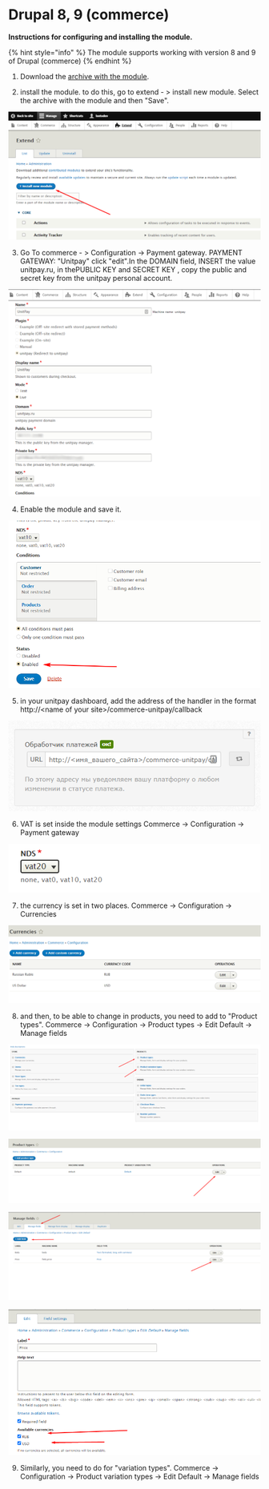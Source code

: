 # Drupal 8, 9 \(commerce\)

**Instructions for configuring and installing the module.**

{% hint style="info" %}
The module supports working with version 8 and 9 of Drupal \(commerce\)
{% endhint %}

1. Download the [archive with the module](https://github.com/unitpay/drupal/archive/main.zip).

2. install the module. to do this, go to extend - &gt; install new module. Select the archive with the module and then "Save".

![](../../.gitbook/assets/d_ustanovka%20%281%29%20%281%29.png)

3. Go To commerce - &gt; Configuration -&gt; Payment gateway. PAYMENT GATEWAY: "Unitpay" click "edit".In the DOMAIN field, INSERT the value unitpay.ru, in thePUBLIC KEY  and SECRET KEY , copy the public and secret key from the unitpay personal account.

![](../../.gitbook/assets/8-nastroiki1.png)

4. Enable the module and save it.

![](../../.gitbook/assets/8-nastroiki2.png)

5. in your unitpay dashboard, add the address of the handler in the format http://&lt;name of your site&gt;/commerce-unitpay/callback

![](../../.gitbook/assets/213514da544a8913f88105cb2135f9ae.png)

6. VAT is set inside the module settings Commerce -&gt; Configuration -&gt; Payment gateway

![](../../.gitbook/assets/6e56d9874bd24b7521520cac32b1d278.png)

7. the currency is set in two places. Commerce -&gt; Configuration -&gt; Currencies

![](../../.gitbook/assets/6a75171b61038834536fdc4987f3386b.png)

8. and then, to be able to change in products, you need to add to "Product types". Commerce -&gt; Configuration -&gt; Product types -&gt; Edit Default -&gt; Manage fields

![](../../.gitbook/assets/1111.png)

![](../../.gitbook/assets/222.png)

![](../../.gitbook/assets/3333.png)

![](../../.gitbook/assets/4444.png)

9. Similarly, you need to do for "variation types". Commerce -&gt; Configuration -&gt; Product variation types -&gt; Edit Default -&gt; Manage fields



